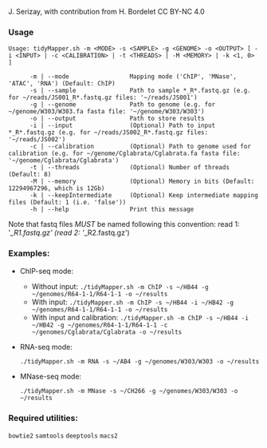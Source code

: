 J. Serizay, with contribution from H. Bordelet
CC BY-NC 4.0

### Usage 

```
Usage: tidyMapper.sh -m <MODE> -s <SAMPLE> -g <GENOME> -o <OUTPUT> [ -i <INPUT> | -c <CALIBRATION> | -t <THREADS> | -M <MEMORY> | -k <1, 0> ]

      -m | --mode                 Mapping mode ('ChIP', 'MNase', 'ATAC', 'RNA') (Default: ChIP)
      -s | --sample               Path to sample *_R*.fastq.gz (e.g. for ~/reads/JS001_R*.fastq.gz files: '~/reads/JS001')
      -g | --genome               Path to genome (e.g. for ~/genome/W303/W303.fa fasta file: '~/genome/W303/W303')
      -o | --output               Path to store results
      -i | --input                (Optional) Path to input *_R*.fastq.gz (e.g. for ~/reads/JS002_R*.fastq.gz files: '~/reads/JS002')
      -c | --calibration          (Optional) Path to genome used for calibration (e.g. for ~/genome/Cglabrata/Cglabrata.fa fasta file: '~/genome/Cglabrata/Cglabrata')
      -t | --threads              (Optional) Number of threads (Default: 8)
      -M | --memory               (Optional) Memory in bits (Default: 12294967296, which is 12Gb)
      -k | --keepIntermediate     (Optional) Keep intermediate mapping files (Default: 1 (i.e. 'false'))
      -h | --help                 Print this message
```

Note that fastq files *MUST* be named following this convention:
   read 1: '*_R1.fastq.gz'
   (read 2: '*_R2.fastq.gz')

### Examples:

* ChIP-seq mode:

    - Without input:               `./tidyMapper.sh -m ChIP -s ~/HB44 -g ~/genomes/R64-1-1/R64-1-1 -o ~/results`
    - With input:                  `./tidyMapper.sh -m ChIP -s ~/HB44 -i ~/HB42 -g ~/genomes/R64-1-1/R64-1-1 -o ~/results`
    - With input and calibration:  `./tidyMapper.sh -m ChIP -s ~/HB44 -i ~/HB42 -g ~/genomes/R64-1-1/R64-1-1 -c ~/genomes/Cglabrata/Cglabrata -o ~/results`

* RNA-seq mode:

    `./tidyMapper.sh -m RNA -s ~/AB4 -g ~/genomes/W303/W303 -o ~/results`

* MNase-seq mode:

    `./tidyMapper.sh -m MNase -s ~/CH266 -g ~/genomes/W303/W303 -o ~/results`

### Required utilities:

`bowtie2`
`samtools`
`deeptools`
`macs2`
